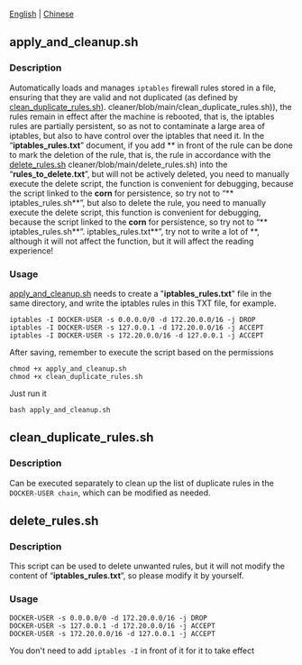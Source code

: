 [English](README.md) | [Chinese](README.zh.md)

## apply_and_cleanup.sh 

### Description

Automatically loads and manages `iptables` firewall rules stored in a file, ensuring that they are valid and not duplicated (as defined by [clean_duplicate_rules.sh](https://github.com/Catchabox/iptables-rule-reboot-)). cleaner/blob/main/clean_duplicate_rules.sh)), the rules remain in effect after the machine is rebooted, that is, the iptables rules are partially persistent, so as not to contaminate a large area of iptables, but also to have control over the iptables that need it. In the “**iptables_rules.txt**” document, if you add \*\* in front of the rule can be done to mark the deletion of the rule, that is, the rule in accordance with the [delete_rules.sh](https://github.com/Catchabox/iptables-rule-reboot-) cleaner/blob/main/delete_rules.sh) into the “**rules_to_delete.txt**”, but will not be actively deleted, you need to manually execute the delete script, the function is convenient for debugging, because the script linked to the **corn** for persistence, so try not to “** iptables_rules.sh**”, but also to delete the rule, you need to manually execute the delete script, this function is convenient for debugging, because the script linked to the **corn** for persistence, so try not to “** iptables_rules.sh**”. iptables_rules.txt**”, try not to write a lot of \*\*, although it will not affect the function, but it will affect the reading experience!

### Usage

[apply_and_cleanup.sh](https://github.com/Catchabox/iptables-rule-reboot-cleaner/blob/main/apply_and_cleanup.sh) needs to create a "**iptables_rules.txt**" file in the same directory, and write the iptables rules in this TXT file, for example.

```
iptables -I DOCKER-USER -s 0.0.0.0/0 -d 172.20.0.0/16 -j DROP
iptables -I DOCKER-USER -s 127.0.0.1 -d 172.20.0.0/16 -j ACCEPT
iptables -I DOCKER-USER -s 172.20.0.0/16 -d 127.0.0.1 -j ACCEPT
```

After saving, remember to execute the script based on the permissions

``````
chmod +x apply_and_cleanup.sh
chmod +x clean_duplicate_rules.sh
``````

Just run it

``````
bash apply_and_cleanup.sh
``````

## clean_duplicate_rules.sh

### Description

Can be executed separately to clean up the list of duplicate rules in the `DOCKER-USER chain`, which can be modified as needed.

## delete_rules.sh

### Description

This script can be used to delete unwanted rules, but it will not modify the content of “**iptables_rules.txt**”, so please modify it by yourself.

### Usage

``````
DOCKER-USER -s 0.0.0.0/0 -d 172.20.0.0/16 -j DROP
DOCKER-USER -s 127.0.0.1 -d 172.20.0.0/16 -j ACCEPT
DOCKER-USER -s 172.20.0.0/16 -d 127.0.0.1 -j ACCEPT
``````

You don't need to add `iptables -I` in front of it for it to take effect
